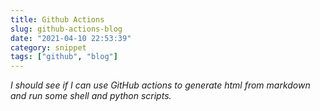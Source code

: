 ```yaml
---
title: Github Actions
slug: github-actions-blog
date: "2021-04-10 22:53:39"
category: snippet
tags: ["github", "blog"]
---
```


_I should see if I can use GitHub actions to generate html from markdown and run
some shell and python scripts._
